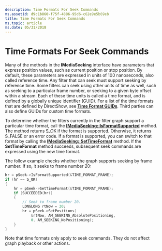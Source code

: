```yaml
---
description: Time Formats For Seek Commands
ms.assetid: d9c1b860-f75f-4886-95d6-c62e9e5b69eb
title: Time Formats For Seek Commands
ms.topic: article
ms.date: 05/31/2018
---
```


# Time Formats For Seek Commands

Many of the methods in the **IMediaSeeking** interface have parameters that express position values, such as current position or stop position. By default, these parameters are expressed in units of 100 nanoseconds, also called reference time. Any filter that can seek must support seeking by reference time. Some filters can seek using other units of time as well, such as seeking to a particular frame number, or seeking to a given byte offset within a stream. Each of these time units is called a time format, and is defined by a globally unique identifier (GUID). For a list of the time formats that are defined by DirectShow, see [**Time Format GUIDs**](time-format-guids.md). Third parties can also define GUIDs for custom time formats.

To determine whether the filters currently in the filter graph support a particular time format, call the [**IMediaSeeking::IsFormatSupported**](/windows/desktop/api/Strmif/nf-strmif-imediaseeking-isformatsupported) method. The method returns S\_OK if the format is supported. Otherwise, it returns S\_FALSE or an error code. If a format is supported, you can switch to that format by calling the [**IMediaSeeking::SetTimeFormat**](/windows/desktop/api/Strmif/nf-strmif-imediaseeking-settimeformat) method. If the **SetTimeFormat** method succeeds, subsequent seek commands are expressed using the new time format.

The follow example checks whether the graph supports seeking by frame number. If so, it seeks to frame number 20:


```C++
hr = pSeek->IsFormatSupported(&TIME_FORMAT_FRAME);
if (hr == S_OK)
{
    hr = pSeek->SetTimeFormat(&TIME_FORMAT_FRAME);
    if (SUCCEEDED(hr))
    {
        // Seek to frame number 20.
        LONGLONG rtNow = 20;
        hr = pSeek->SetPositions(
            &rtNow, AM_SEEKING_AbsolutePositioning, 
            0, AM_SEEKING_NoPositioning);
    }
}
```



Note that time formats only apply to seek commands. They do not affect graph playback or other actions.

 

 



